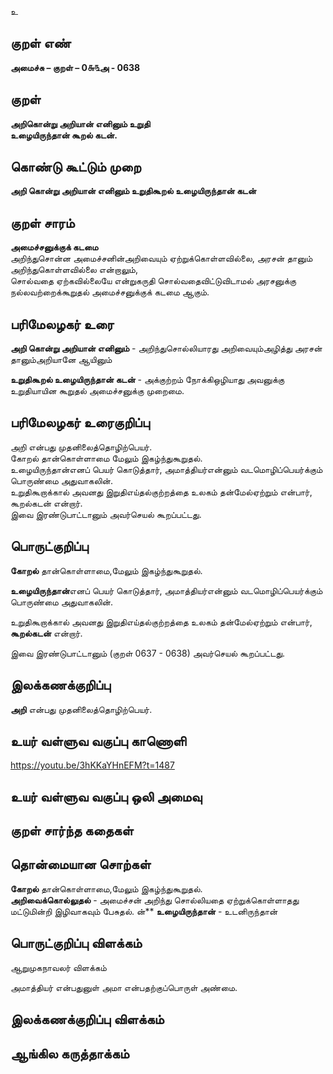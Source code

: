 உ

## குறள் எண் 

**அமைச்சு – குறள் – 0௬௩அ - 0638**  

## குறள் 

**அறிகொன்று அறியான் எனினும் உறுதி  
உழையிருந்தான் கூறல் கடன்.**  

## கொண்டு கூட்டும் முறை

**அறி கொன்று அறியான் எனினும் உறுதிகூறல் உழையிருந்தான் கடன்**   

## குறள் சாரம் 

**அமைச்சனுக்குக் கடமை**  
அறிந்துசொன்ன அமைச்சனின்அறிவையும் ஏற்றுக்கொள்ளவில்லை, அரசன் தானும் அறிந்துகொள்ளவில்லை என்றாலும்,  
சொல்வதை ஏற்கவில்லையே என்றுகருதி சொல்வதைவிட்டுவிடாமல் அரசனுக்கு நல்லவற்றைக்கூறுதல் அமைச்சனுக்குக் கடமை ஆகும்.  

## பரிமேலழகர் உரை

**அறி கொன்று அறியான் எனினும்** - அறிந்துசொல்லியாரது அறிவையும்அழித்து அரசன் தானும்அறியானே ஆயினும்  

**உறுதிகூறல் உழையிருந்தான் கடன்** - அக்குற்றம் நோக்கிஒழியாது அவனுக்கு உறுதியாயின கூறுதல் அமைச்சனுக்கு முறைமை.  
 
## பரிமேலழகர் உரைகுறிப்பு   

அறி என்பது முதனிலைத்தொழிற்பெயர்.  
கோறல் தான்கொள்ளாமை மேலும் இகழ்ந்துகூறுதல்.   
உழையிருந்தான்எனப் பெயர் கொடுத்தார், அமாத்தியர்என்னும் வடமொழிப்பெயர்க்கும் பொருண்மை அதுவாகலின்.  
உறுதிகூறாக்கால் அவனது இறுதிஎய்தல்குற்றத்தை உலகம் தன்மேல்ஏற்றும் என்பார், கூறல்கடன் என்றார்.  
இவை இரண்டுபாட்டானும் அவர்செயல் கூறப்பட்டது.   

## பொருட்குறிப்பு 

**கோறல்** தான்கொள்ளாமை,மேலும் இகழ்ந்துகூறுதல்.   

**உழையிருந்தான்**எனப் பெயர் கொடுத்தார், அமாத்தியர்என்னும் வடமொழிப்பெயர்க்கும் பொருண்மை அதுவாகலின்.  

உறுதிகூறாக்கால் அவனது இறுதிஎய்தல்குற்றத்தை உலகம் தன்மேல்ஏற்றும் என்பார், **கூறல்கடன்** என்றார்.  

இவை இரண்டுபாட்டானும் (குறள் 0637 - 0638) அவர்செயல் கூறப்பட்டது.   

## இலக்கணக்குறிப்பு  

**அறி** என்பது முதனிலைத்தொழிற்பெயர்.

## உயர் வள்ளுவ வகுப்பு காணொளி

https://youtu.be/3hKKaYHnEFM?t=1487 

## உயர் வள்ளுவ வகுப்பு ஒலி அமைவு 

 
## குறள் சார்ந்த கதைகள் 


## தொன்மையான சொற்கள்

**கோறல்** தான்கொள்ளாமை,மேலும் இகழ்ந்துகூறுதல்.  
**அறிவைக்கொல்லுதல்** - அமைச்சன் அறிந்து சொல்லியதை ஏற்றுக்கொள்ளாதது மட்டுமின்றி இழிவாகவும் பேசுதல்.  ன்**
**உழையிருந்தான்** - உடனிருந்தான்  

## பொருட்குறிப்பு விளக்கம்

ஆறுமுகநாவலர் விளக்கம்   

அமாத்தியர் என்பதுனுள் அமா என்பதற்குப்பொருள் அண்மை.  

## இலக்கணக்குறிப்பு விளக்கம்


## ஆங்கில கருத்தாக்கம் 


